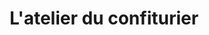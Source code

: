 ---
title: "L'atelier du confiturier"
url: /arrens-marsous/latelier-du-confiturier/
shop: Hofladen
---